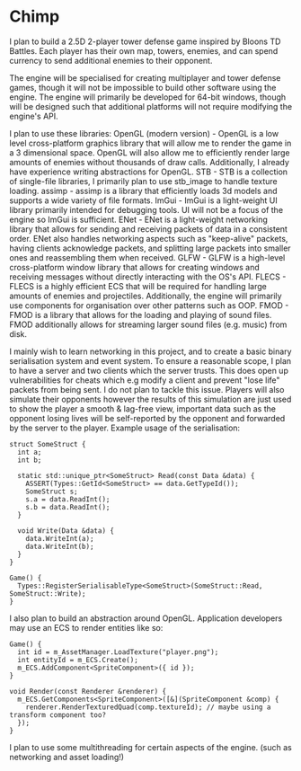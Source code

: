 # Chimp

I plan to build a 2.5D 2-player tower defense game inspired by Bloons TD Battles. Each player has their own map, towers, enemies, and can spend currency to send additional enemies to their opponent.

The engine will be specialised for creating multiplayer and tower defense games, though it will not be impossible to build other software using the engine.
The engine will primarily be developed for 64-bit windows, though will be designed such that additional platforms will not require modifying the engine's API.

I plan to use these libraries:
OpenGL (modern version) - OpenGL is a low level cross-platform graphics library that will allow me to render the game in a 3 dimensional space. OpenGL will also allow me to efficiently render large amounts of enemies without thousands of draw calls. Additionally, I already have experience writing abstractions for OpenGL.
STB - STB is a collection of single-file libraries, I primarily plan to use stb_image to handle texture loading.
assimp - assimp is a library that efficiently loads 3d models and supports a wide variety of file formats.
ImGui - ImGui is a light-weight UI library primarily intended for debugging tools. UI will not be a focus of the engine so ImGui is sufficient.
ENet - ENet is a light-weight networking library that allows for sending and receiving packets of data in a consistent order. ENet also handles networking aspects such as "keep-alive" packets, having clients acknowledge packets, and splitting large packets into smaller ones and reassembling them when received.
GLFW - GLFW is a high-level cross-platform window library that allows for creating windows and receiving messages without directly interacting with the OS's API.
FLECS - FLECS is a highly efficient ECS that will be required for handling large amounts of enemies and projectiles. Additionally, the engine will primarily use components for organisation over other patterns such as OOP.
FMOD - FMOD is a library that allows for the loading and playing of sound files. FMOD additionally allows for streaming larger sound files (e.g. music) from disk.

I mainly wish to learn networking in this project, and to create a basic binary serialisation system and event system. To ensure a reasonable scope, I plan to have a server and two clients which the server trusts. This does open up vulnerabilities for cheats which e.g modify a client and prevent "lose life" packets from being sent. I do not plan to tackle this issue. Players will also simulate their opponents however the results of this simulation are just used to show the player a smooth & lag-free view, important data such as the opponent losing lives will be self-reported by the opponent and forwarded by the server to the player.
Example usage of the serialisation:
```
struct SomeStruct {
  int a;
  int b;

  static std::unique_ptr<SomeStruct> Read(const Data &data) {
    ASSERT(Types::GetId<SomeStruct> == data.GetTypeId());
    SomeStruct s;
    s.a = data.ReadInt();
    s.b = data.ReadInt();
  }

  void Write(Data &data) {
    data.WriteInt(a);
    data.WriteInt(b);
  }
}

Game() {
  Types::RegisterSerialisableType<SomeStruct>(SomeStruct::Read, SomeStruct::Write);
}
```

I also plan to build an abstraction around OpenGL. Application developers may use an ECS to render entities like so:
```
Game() {
  int id = m_AssetManager.LoadTexture("player.png");
  int entityId = m_ECS.Create();
  m_ECS.AddComponent<SpriteComponent>({ id });
}

void Render(const Renderer &renderer) {
  m_ECS.GetComponents<SpriteComponent>([&](SpriteComponent &comp) {
    renderer.RenderTexturedQuad(comp.textureId); // maybe using a transform component too?
  });
}
```

I plan to use some multithreading for certain aspects of the engine. (such as networking and asset loading!)
